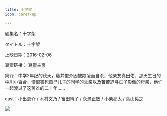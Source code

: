 ```yaml
---
title: 十字架
icon: caret-up

---
```


剧集名：十字架

タイトル：十字架

上映日期：2016-02-06

豆瓣链接： [豆瓣主页](https://movie.douban.com/subject/26336505/)

简介：中学2年纪的秋天，藤井俊介因被欺凌而自杀，他亲友真田佑、那天生日的中川小百合、憎恨害死自己儿子的同学的父亲以及苦苦追寻亡子影像的母亲，他们一起渡过了这苦难的二十年……

cast：小出恵介 / 木村文乃 / 富田靖子 / 永瀬正敏 / 小柴亮太 / 葉山奨之

![](https://listpic.tsgsanjiao.com/movie/2016/2016szj.jpg)